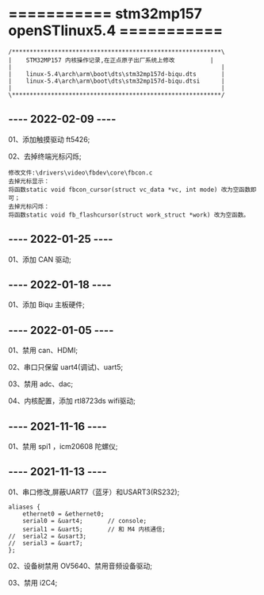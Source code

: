 # =========== stm32mp157 openSTlinux5.4 ===========

	/***********************************************************\
	|    STM32MP157 内核操作记录,在正点原子出厂系统上修改          |
	|                                                           |
	|    linux-5.4\arch\arm\boot\dts\stm32mp157d-biqu.dts       |
	|    linux-5.4\arch\arm\boot\dts\stm32mp157d-biqu.dtsi      |
	|                                                           |
	\***********************************************************/

## ---- 2022-02-09 ----

01、添加触摸驱动 ft5426;

02、去掉终端光标闪烁;

    修改文件:\drivers\video\fbdev\core\fbcon.c
    去掉光标显示：
    将函数static void fbcon_cursor(struct vc_data *vc, int mode) 改为空函数即可；
    去掉光标闪烁：
    将函数static void fb_flashcursor(struct work_struct *work) 改为空函数。

## ---- 2022-01-25 ----

01、添加 CAN 驱动;

## ---- 2022-01-18 ----

01、添加 Biqu 主板硬件;

## ---- 2022-01-05 ----

01、禁用 can、HDMI;

02、串口只保留 uart4(调试)、uart5;

03、禁用 adc、dac;

04、内核配置，添加 rtl8723ds wifi驱动;

## ---- 2021-11-16 ----

01、禁用 spi1 ，icm20608 陀螺仪;

## ---- 2021-11-13 ----

01、串口修改,屏蔽UART7（蓝牙）和USART3(RS232);

	aliases {
		ethernet0 = &ethernet0;
		serial0 = &uart4;       // console;
		serial1 = &uart5;       // 和 M4 内核通信;
    //	serial2 = &usart3;
	//	serial3 = &uart7;
	};
02、设备树禁用 OV5640、禁用音频设备驱动;

03、禁用 i2C4;
